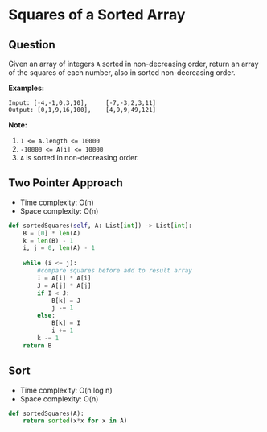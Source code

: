 # Squares of a Sorted Array

## Question 

Given an array of integers `A` sorted in non-decreasing order, return an array of the squares of each number, also in sorted non-decreasing order.

**Examples:**

```text
Input: [-4,-1,0,3,10],     [-7,-3,2,3,11]
Output: [0,1,9,16,100],    [4,9,9,49,121]
```

**Note:**

1. `1 <= A.length <= 10000`
2. `-10000 <= A[i] <= 10000`
3. `A` is sorted in non-decreasing order.

## Two Pointer Approach

* Time complexity: O\(n\)
* Space complexity: O\(n\)

```python
def sortedSquares(self, A: List[int]) -> List[int]:
    B = [0] * len(A)
    k = len(B) - 1
    i, j = 0, len(A) - 1
    
    while (i <= j): 
        #compare squares before add to result array
        I = A[i] * A[i]
        J = A[j] * A[j]
        if I < J: 
            B[k] = J
            j -= 1
        else:
            B[k] = I
            i += 1
        k -= 1
    return B
```

## Sort

* Time complexity: O\(n log n\)
* Space complexity: O\(n\)

```python
def sortedSquares(A):
    return sorted(x*x for x in A)
```

